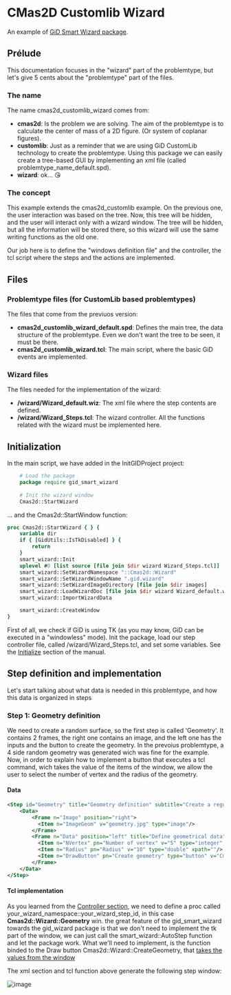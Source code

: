 # CMas2D Customlib Wizard
An example of [GiD Smart Wizard package](https://github.com/GiDHome/gid_smart_wizard).

## Prélude
This documentation focuses in the "wizard" part of the problemtype, but let's give 5 cents about the "problemtype" part of the files.

### The name
The name cmas2d_customlib_wizard comes from:
* **cmas2d**: Is the problem we are solving. The aim of the problemtype is to calculate the center of mass of a 2D figure. (Or system of coplanar figures).
* **customlib**: Just as a reminder that we are using GiD CustomLib technology to create the problemtype. Using this package we can easily create a tree-based GUI by implementing an xml file (called problemtype_name_default.spd).
* **wizard**: ok... :kissing_heart: 

### The concept
This example extends the cmas2d_customlib example. On the previous one, the user interaction was based on the tree. Now, this tree will be hidden, and the user will interact only with a wizard window. The tree will be hidden, but all the information will be stored there, so this wizard will use the same writing functions as the old one.

Our job here is to define the "windows definition file" and the controller, the tcl script where the steps and the actions are implemented.

## Files

### Problemtype files (for CustomLib based problemtypes)
The files that come from the previuos version:
 * **cmas2d_customlib_wizard_default.spd**: Defines the main tree, the data structure of the problemtype. Even we don't want the tree to be seen, it must be there.
 * **cmas2d_customlib_wizard.tcl**: The main script, where the basic GiD events are implemented.
 
### Wizard files
The files needed for the implementation of the wizard:
* **/wizard/Wizard_default.wiz**: The xml file where the step contents are defined.
* **/wizard/Wizard_Steps.tcl**: The wizard controller. All the functions related with the wizard must be implemented here.

## Initialization
In the main script, we have added in the InitGIDProject project:

```tcl
    # Load the package
    package require gid_smart_wizard
    
    # Init the wizard window
    Cmas2d::StartWizard
```
... and the Cmas2d::StartWindow function:


```tcl
proc Cmas2d::StartWizard { } {   
    variable dir
    if { [GidUtils::IsTkDisabled] } {  
        return
    }          
    smart_wizard::Init
    uplevel #0 [list source [file join $dir wizard Wizard_Steps.tcl]]
    smart_wizard::SetWizardNamespace "::Cmas2d::Wizard"
    smart_wizard::SetWizardWindowName ".gid.wizard"
    smart_wizard::SetWizardImageDirectory [file join $dir images]
    smart_wizard::LoadWizardDoc [file join $dir wizard Wizard_default.wiz]
    smart_wizard::ImportWizardData

    smart_wizard::CreateWindow
}
```
First of all, we check if GiD is using TK (as you may know, GiD can be executed in a "windowless" mode). 
Init the package, load our step controller file, called /wizard/Wizard_Steps.tcl, and set some variables. See the [Initialize](https://github.com/GiDHome/gid_smart_wizard#initialize) section of the manual.


## Step definition and implementation

Let's start talking about what data is needed in this problemtype, and how this data is organized in steps

### Step 1: Geometry definition

We need to create a random surface, so the first step is called 'Geometry'. It contains 2 frames, the right one contains an image, and the left one has the inputs and the button to create the geometry. In the prevoius problemtype, a 4 side random geometry was generated wich was fine for the example. Now, in order to explain how to implement a button that executes a tcl command, wich takes the value of the items of the window, we allow the user to select the number of vertex and the radius of the geometry.

#### Data

```xml
<Step id="Geometry" title="Geometry definition" subtitle="Create a regular geometry with n vertex">
    <Data>
        <Frame n="Image" position="right">
          <Item n="ImageGeom" v="geometry.jpg" type="image"/>
        </Frame>
        <Frame n="Data" position="left" title="Define geometrical data">
          <Item n="NVertex" pn="Number of vertex" v="5" type="integer" xpath=""/>
          <Item n="Radius" pn="Radius" v="10" type="double" xpath=""/>
          <Item n="DrawButton" pn="Create geometry" type="button" v="Cmas2d::Wizard::CreateGeometry" xpath=""/>
        </Frame>
    </Data>
</Step>
```

#### Tcl implementation
As you learned from the [Controller section](https://github.com/GiDHome/gid_smart_wizard#controller), we need to define a proc called your_wizard_namespace::your_wizard_step_id, in this case **Cmas2d::Wizard::Geometry** win. the great feature of the gid_smart_wizard towards the gid_wizard package is that we don't need to implement the tk part of the window, we can just call the smart_wizard::AutoStep function and let the package work. What we'll need to implement, is the function binded to the Draw button Cmas2d::Wizard::CreateGeometry, that [takes the values from the window](https://github.com/GiDHome/gid_smart_wizard#data-api)

The xml section and tcl function above generate the following step window:

![image](https://user-images.githubusercontent.com/5918085/39053452-53de199a-44af-11e8-8f82-5083b574cb76.png)

